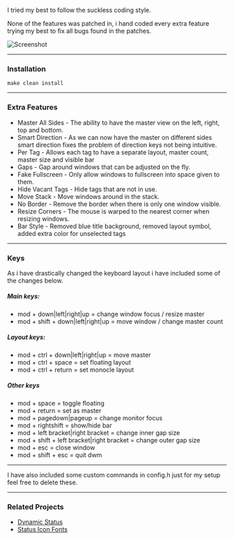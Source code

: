 I tried my best to follow the suckless coding style.

None of the features was patched in, i hand coded every extra feature trying my best to fix all bugs found in the patches.

![Screenshot](http://i67.tinypic.com/169gf7t.jpg)
***
### Installation
```
make clean install
```
***
### Extra Features
* Master All Sides - The ability to have the master view on the left, right, top and bottom.
* Smart Direction - As we can now have the master on different sides smart direction fixes the problem of direction keys not being intuitive.
* Per Tag - Allows each tag to have a separate layout, master count, master size and visible bar
* Gaps - Gap around windows that can be adjusted on the fly.
* Fake Fullscreen - Only allow windows to fullscreen into space given to them.
* Hide Vacant Tags - Hide tags that are not in use.
* Move Stack - Move windows around in the stack.
* No Border - Remove the border when there is only one window visible.
* Resize Corners - The mouse is warped to the nearest corner when resizing windows.
* Bar Style - Removed blue title background, removed layout symbol, added extra color for unselected tags

***
### Keys
As i have drastically changed the keyboard layout i have included some of the changes below.

##### Main keys:
* mod + down|left|right|up = change window focus / resize master
* mod + shift + down|left|right|up = move window / change master count

##### Layout keys:
* mod + ctrl + down|left|right|up = move master
* mod + ctrl + space = set floating layout
* mod + ctrl + return = set monocle layout

##### Other keys
* mod + space = toggle floating
* mod + return = set as master
* mod + pagedown|pageup = change monitor focus
* mod + rightshift = show/hide bar
* mod + left bracket|right bracket = change inner gap size
* mod + shift + left bracket|right bracket = change outer gap size
* mod + esc = close window
* mod + shift + esc = quit dwm

***
I have also included some custom commands in config.h just for my setup feel free to delete these.
***
### Related Projects
* [Dynamic Status](https://gitlab.com/Suphi/DynamicStatus)
* [Status Icon Fonts](https://gitlab.com/Suphi/StatusIconFonts)
